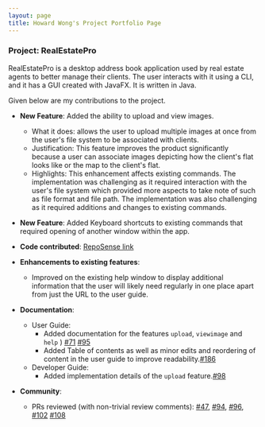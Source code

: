 ```yaml
---
layout: page
title: Howard Wong's Project Portfolio Page
---
```


### Project: RealEstatePro

RealEstatePro is a desktop address book application used by real estate agents to better manage their clients. The user interacts with it using a CLI, and it has a GUI created with JavaFX. It is written in Java.

Given below are my contributions to the project.

* **New Feature**: Added the ability to upload and view images.
  * What it does: allows the user to upload multiple images at once from the user's file system to be associated with clients.
  * Justification: This feature improves the product significantly because a user can associate images depicting how the client's flat looks like or the map to the client's flat.
  * Highlights: This enhancement affects existing commands. The implementation was challenging as it required interaction with the user's file system which provided more aspects to take note of such as file format and file path.  The implementation was also challenging as it required additions and changes to existing commands.

* **New Feature**: Added Keyboard shortcuts to existing commands that required opening of another window within the app.

* **Code contributed**: [RepoSense link](https://nus-cs2103-ay2122s2.github.io/tp-dashboard/?search=&sort=groupTitle&sortWithin=title&timeframe=commit&mergegroup=&groupSelect=groupByRepos&breakdown=true&checkedFileTypes=docs~functional-code~test-code~other&since=2022-02-18&tabOpen=true&tabType=authorship&tabAuthor=howardwhw2&tabRepo=AY2122S2-CS2103-W16-4%2Ftp%5Bmaster%5D&authorshipIsMergeGroup=false&authorshipFileTypes=docs~functional-code~test-code~other&authorshipIsBinaryFileTypeChecked=false)

* **Enhancements to existing features**:
  * Improved on the existing help window to display additional information that the user will likely need regularly in one place apart from just the URL to the user guide.

* **Documentation**:
  * User Guide:
    * Added documentation for the features `upload`, `viewimage` and `help` ) [\#71](https://github.com/AY2122S2-CS2103-W16-4/tp/pull/71) [\#95](https://github.com/AY2122S2-CS2103-W16-4/tp/pull/95)
    * Added Table of contents as well as minor edits and reordering of content in the user guide to improve readability.[\#186](https://github.com/AY2122S2-CS2103-W16-4/tp/pull/186)
  * Developer Guide:
    * Added implementation details of the `upload` feature.[\#98](https://github.com/AY2122S2-CS2103-W16-4/tp/pull/98)

* **Community**:
  * PRs reviewed (with non-trivial review comments): [\#47](https://github.com/AY2122S2-CS2103-W16-4/tp/pull/47), [\#94](https://github.com/AY2122S2-CS2103-W16-4/tp/pull/94), [\#96](https://github.com/AY2122S2-CS2103-W16-4/tp/pull/96), [\#102](https://github.com/AY2122S2-CS2103-W16-4/tp/pull/102) [\#108](https://github.com/AY2122S2-CS2103-W16-4/tp/pull/108)

